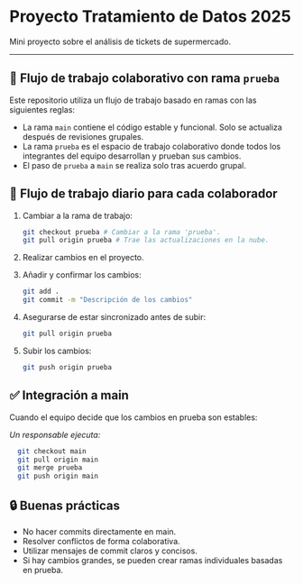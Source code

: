 # Proyecto Tratamiento de Datos 2025
Mini proyecto sobre el análisis de tickets de supermercado.

---

## 🧭 Flujo de trabajo colaborativo con rama `prueba`

Este repositorio utiliza un flujo de trabajo basado en ramas con las siguientes reglas:

- La rama `main` contiene el código estable y funcional. Solo se actualiza después de revisiones grupales.
- La rama `prueba` es el espacio de trabajo colaborativo donde todos los integrantes del equipo desarrollan y prueban sus cambios.
- El paso de `prueba` a `main` se realiza solo tras acuerdo grupal.

## 🔁 Flujo de trabajo diario para cada colaborador

1. Cambiar a la rama de trabajo:

   ```bash
   git checkout prueba # Cambiar a la rama 'prueba'.
   git pull origin prueba # Trae las actualizaciones en la nube. 
   ```

2. Realizar cambios en el proyecto.

3. Añadir y confirmar los cambios:

   ```bash
   git add .
   git commit -m "Descripción de los cambios"
   ```

4. Asegurarse de estar sincronizado antes de subir:

   ```bash
   git pull origin prueba
   ```

5. Subir los cambios:

   ```bash
   git push origin prueba
   ```
   
## ✅ Integración a main

Cuando el equipo decide que los cambios en prueba son estables:

*Un responsable ejecuta:*
  ```bash
    git checkout main
    git pull origin main
    git merge prueba
    git push origin main
  ```
    
## 🔒 Buenas prácticas
- No hacer commits directamente en main.
- Resolver conflictos de forma colaborativa.
- Utilizar mensajes de commit claros y concisos.
- Si hay cambios grandes, se pueden crear ramas individuales basadas en prueba.
